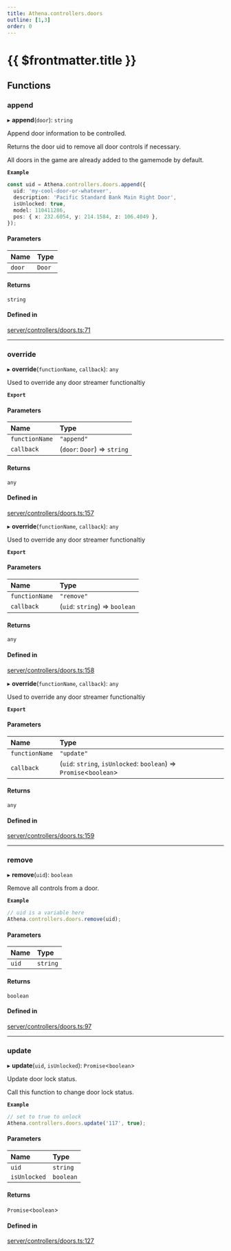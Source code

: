 ```yaml
---
title: Athena.controllers.doors
outline: [1,3]
order: 0
---
```


# {{ $frontmatter.title }}


## Functions

### append

▸ **append**(`door`): `string`

Append door information to be controlled.

Returns the door uid to remove all door controls if necessary.

All doors in the game are already added to the gamemode by default.

**`Example`**

```ts
const uid = Athena.controllers.doors.append({
  uid: 'my-cool-door-or-whatever',
  description: 'Pacific Standard Bank Main Right Door',
  isUnlocked: true,
  model: 110411286,
  pos: { x: 232.6054, y: 214.1584, z: 106.4049 },
});
```

#### Parameters

| Name | Type |
| :------ | :------ |
| `door` | `Door` |

#### Returns

`string`

#### Defined in

[server/controllers/doors.ts:71](https://github.com/Stuyk/altv-athena/blob/ae8402672/src/core/server/controllers/doors.ts#L71)

___

### override

▸ **override**(`functionName`, `callback`): `any`

Used to override any door streamer functionaltiy

**`Export`**

#### Parameters

| Name | Type |
| :------ | :------ |
| `functionName` | ``"append"`` |
| `callback` | (`door`: `Door`) => `string` |

#### Returns

`any`

#### Defined in

[server/controllers/doors.ts:157](https://github.com/Stuyk/altv-athena/blob/ae8402672/src/core/server/controllers/doors.ts#L157)

▸ **override**(`functionName`, `callback`): `any`

Used to override any door streamer functionaltiy

**`Export`**

#### Parameters

| Name | Type |
| :------ | :------ |
| `functionName` | ``"remove"`` |
| `callback` | (`uid`: `string`) => `boolean` |

#### Returns

`any`

#### Defined in

[server/controllers/doors.ts:158](https://github.com/Stuyk/altv-athena/blob/ae8402672/src/core/server/controllers/doors.ts#L158)

▸ **override**(`functionName`, `callback`): `any`

Used to override any door streamer functionaltiy

**`Export`**

#### Parameters

| Name | Type |
| :------ | :------ |
| `functionName` | ``"update"`` |
| `callback` | (`uid`: `string`, `isUnlocked`: `boolean`) => `Promise`<`boolean`\> |

#### Returns

`any`

#### Defined in

[server/controllers/doors.ts:159](https://github.com/Stuyk/altv-athena/blob/ae8402672/src/core/server/controllers/doors.ts#L159)

___

### remove

▸ **remove**(`uid`): `boolean`

Remove all controls from a door.

**`Example`**

```ts
// uid is a variable here
Athena.controllers.doors.remove(uid);
```

#### Parameters

| Name | Type |
| :------ | :------ |
| `uid` | `string` |

#### Returns

`boolean`

#### Defined in

[server/controllers/doors.ts:97](https://github.com/Stuyk/altv-athena/blob/ae8402672/src/core/server/controllers/doors.ts#L97)

___

### update

▸ **update**(`uid`, `isUnlocked`): `Promise`<`boolean`\>

Update door lock status.

Call this function to change door lock status.

**`Example`**

```ts
// set to true to unlock
Athena.controllers.doors.update('117', true);
```

#### Parameters

| Name | Type |
| :------ | :------ |
| `uid` | `string` |
| `isUnlocked` | `boolean` |

#### Returns

`Promise`<`boolean`\>

#### Defined in

[server/controllers/doors.ts:127](https://github.com/Stuyk/altv-athena/blob/ae8402672/src/core/server/controllers/doors.ts#L127)
